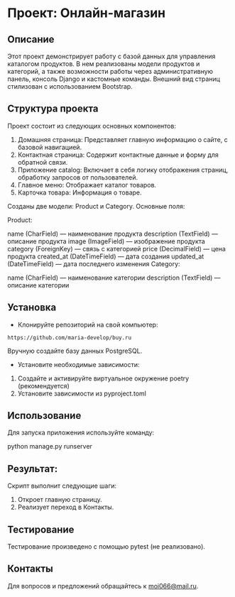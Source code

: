 # Проект: Онлайн-магазин
## Описание
Этот проект демонстрирует работу с базой данных для управления каталогом продуктов. 
В нем реализованы модели продуктов и категорий, а также возможности работы через 
административную панель, консоль Django и кастомные команды. 
Внешний вид страниц стилизован с использованием Bootstrap. 

## Структура проекта

Проект состоит из следующих основных компонентов:

1. Домашняя страница: Представляет главную информацию о сайте, с базовой навигацией.
2. Контактная страница: Содержит контактные данные и форму для обратной связи.
3. Приложение catalog: Включает в себя логику отображения страниц, обработку запросов от пользователей.
4. Главное меню: Отображает каталог товаров.
5. Карточка товара: Информация о товаре.

Созданы две модели: Product и Category. Основные поля:

Product:

name (CharField) — наименование продукта
description (TextField) — описание продукта
image (ImageField) — изображение продукта
category (ForeignKey) — связь с категорией
price (DecimalField) — цена продукта
created_at (DateTimeField) — дата создания
updated_at (DateTimeField) — дата последнего изменения
Category:

name (CharField) — наименование категории
description (TextField) — описание категории

## Установка
- Клонируйте репозиторий на свой компьютер:

```
https://github.com/maria-develop/buy.ru
```

Вручную создайте базу данных PostgreSQL.

- Установите необходимые зависимости:
1. Создайте и активируйте виртуальное окружение poetry (рекомендуется)
2. Установите зависимости из pyproject.toml

## Использование
Для запуска приложения используйте команду:

python manage.py runserver

## Результат:
Скрипт выполнит следующие шаги:

1. Откроет главную страницу.
2. Реализует переход в Контакты.

## Тестирование
Тестирование произведено с помощью pytest (не реализовано).

## Контакты
Для вопросов и предложений обращайтесь к moi066@mail.ru.